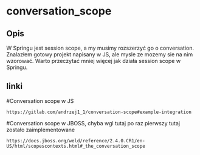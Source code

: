# conversation_scope
## Opis
W Springu jest session scope, a my musimy rozszerzyć go o conversation. Znalazłem gotowy projekt napisany w JS, ale mysle ze mozemy sie na nim wzorować. Warto przeczytać mniej więcej jak działa session scope w Springu.
## linki
#Conversation scope w JS
```
https://gitlab.com/andrzej1_1/conversation-scope#example-integration
```
#Conversation scope w JBOSS, chyba wgl tutaj po raz pierwszy tutaj zostało zaimplementowane
 ```
 https://docs.jboss.org/weld/reference/2.4.0.CR1/en-US/html/scopescontexts.html#_the_conversation_scope
 ```
 
